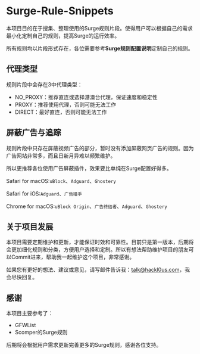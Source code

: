 # Surge-Rule-Snippets
本项目目的在于搜集、整理使用的Surge规则片段。使得用户可以根据自己的需求最小化定制自己的规则，提高Surge的运行效率。

所有规则均以片段形式存在，各位需要参考**Surge规则配置说明**定制自己的规则。

## 代理类型

规则片段中会存在3中代理类型：

- NO_PROXY：推荐直连或选择港澳台代理，保证速度和稳定性
- PROXY：推荐使用代理，否则可能无法工作
- DIRECT：最好直连，否则可能无法工作

## 屏蔽广告与追踪

规则片段中只存在屏蔽视频广告的部分，暂时没有添加屏蔽网页广告的规则。因为广告网站非常多，而且日新月异难以频繁维护。

所以更推荐各位使用广告屏蔽插件，效果要比单纯在Surge配置好得多。

Safari for macOS:`uBlock`、`Adguard`、`Ghostery`

Safari for iOS:`Adguard`、`广告猎手`

Chrome for macOS:`uBlock Origin`、`广告终结者`、`Adguard`、`Ghostery`



## 关于项目发展

本项目需要定期维护和更新，才能保证时效和可靠性。目前只是第一版本，后期将会更加细化规则和分类，方便用户选择和定制。所以有想法帮助维护项目的朋友可以Commit进来，帮助我一起维护这个项目，非常感谢。

如果您有更好的想法、建议或意见，请写邮件告诉我：talk@hackl0us.com，我会尽快回复。

## 感谢

本项目主要参考了：

- GFWList
- Scomper的Surge规则

后期将会根据用户需求更新完善更多的Surge规则，感谢各位支持。



